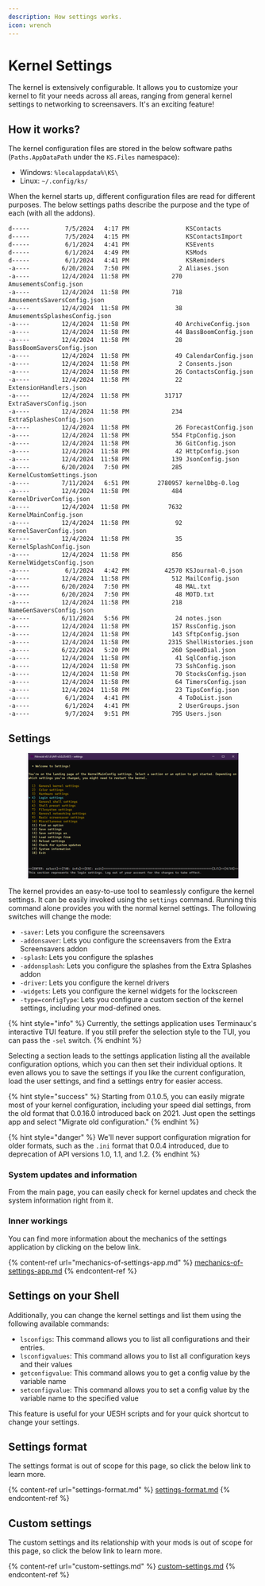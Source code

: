```yaml
---
description: How settings works.
icon: wrench
---
```


# Kernel Settings

The kernel is extensively configurable. It allows you to customize your kernel to fit your needs across all areas, ranging from general kernel settings to networking to screensavers. It's an exciting feature!

## How it works?

The kernel configuration files are stored in the below software paths (`Paths.AppDataPath` under the `KS.Files` namespace):

* Windows: `%localappdata%\KS\`
* Linux: `~/.config/ks/`

When the kernel starts up, different configuration files are read for different purposes. The below settings paths describe the purpose and the type of each (with all the addons).

```
d-----          7/5/2024   4:17 PM                KSContacts
d-----          7/5/2024   4:15 PM                KSContactsImport
d-----          6/1/2024   4:41 PM                KSEvents
d-----          6/1/2024   4:49 PM                KSMods
d-----          6/1/2024   4:41 PM                KSReminders
-a----         6/20/2024   7:50 PM              2 Aliases.json
-a----         12/4/2024  11:58 PM            270 AmusementsConfig.json
-a----         12/4/2024  11:58 PM            718 AmusementsSaversConfig.json
-a----         12/4/2024  11:58 PM             38 AmusementsSplashesConfig.json
-a----         12/4/2024  11:58 PM             40 ArchiveConfig.json
-a----         12/4/2024  11:58 PM             44 BassBoomConfig.json
-a----         12/4/2024  11:58 PM             28 BassBoomSaversConfig.json
-a----         12/4/2024  11:58 PM             49 CalendarConfig.json
-a----         12/4/2024  11:58 PM              2 Consents.json
-a----         12/4/2024  11:58 PM             26 ContactsConfig.json
-a----         12/4/2024  11:58 PM             22 ExtensionHandlers.json
-a----         12/4/2024  11:58 PM          31717 ExtraSaversConfig.json
-a----         12/4/2024  11:58 PM            234 ExtraSplashesConfig.json
-a----         12/4/2024  11:58 PM             26 ForecastConfig.json
-a----         12/4/2024  11:58 PM            554 FtpConfig.json
-a----         12/4/2024  11:58 PM             36 GitConfig.json
-a----         12/4/2024  11:58 PM             42 HttpConfig.json
-a----         12/4/2024  11:58 PM            139 JsonConfig.json
-a----         6/20/2024   7:50 PM            285 KernelCustomSettings.json
-a----         7/11/2024   6:51 PM        2780957 kernelDbg-0.log
-a----         12/4/2024  11:58 PM            484 KernelDriverConfig.json
-a----         12/4/2024  11:58 PM           7632 KernelMainConfig.json
-a----         12/4/2024  11:58 PM             92 KernelSaverConfig.json
-a----         12/4/2024  11:58 PM             35 KernelSplashConfig.json
-a----         12/4/2024  11:58 PM            856 KernelWidgetsConfig.json
-a----          6/1/2024   4:42 PM          42570 KSJournal-0.json
-a----         12/4/2024  11:58 PM            512 MailConfig.json
-a----         6/20/2024   7:50 PM             48 MAL.txt
-a----         6/20/2024   7:50 PM             48 MOTD.txt
-a----         12/4/2024  11:58 PM            218 NameGenSaversConfig.json
-a----         6/11/2024   5:56 PM             24 notes.json
-a----         12/4/2024  11:58 PM            157 RssConfig.json
-a----         12/4/2024  11:58 PM            143 SftpConfig.json
-a----         12/4/2024  11:58 PM           2315 ShellHistories.json
-a----         6/22/2024   5:20 PM            260 SpeedDial.json
-a----         12/4/2024  11:58 PM             41 SqlConfig.json
-a----         12/4/2024  11:58 PM             73 SshConfig.json
-a----         12/4/2024  11:58 PM             70 StocksConfig.json
-a----         12/4/2024  11:58 PM             64 TimersConfig.json
-a----         12/4/2024  11:58 PM             23 TipsConfig.json
-a----          6/1/2024   4:41 PM              4 ToDoList.json
-a----          6/1/2024   4:41 PM              2 UserGroups.json
-a----          9/7/2024   9:51 PM            795 Users.json
```

## Settings

<figure><img src="../../../.gitbook/assets/101-settings.png" alt=""><figcaption></figcaption></figure>

The kernel provides an easy-to-use tool to seamlessly configure the kernel settings. It can be easily invoked using the `settings` command. Running this command alone provides you with the normal kernel settings. The following switches will change the mode:

* `-saver`: Lets you configure the screensavers
* `-addonsaver`: Lets you configure the screensavers from the Extra Screensavers addon
* `-splash`: Lets you configure the splashes
* `-addonsplash`: Lets you configure the splashes from the Extra Splashes addon
* `-driver`: Lets you configure the kernel drivers
* `-widgets`: Lets you configure the kernel widgets for the lockscreen
* `-type=configType`: Lets you configure a custom section of the kernel settings, including your mod-defined ones.

{% hint style="info" %}
Currently, the settings application uses Terminaux's interactive TUI feature. If you still prefer the selection style to the TUI, you can pass the `-sel` switch.
{% endhint %}

Selecting a section leads to the settings application listing all the available configuration options, which you can then set their individual options. It even allows you to save the settings if you like the current configuration, load the user settings, and find a settings entry for easier access.

{% hint style="success" %}
Starting from 0.1.0.5, you can easily migrate most of your kernel configuration, including your speed dial settings, from the old format that 0.0.16.0 introduced back on 2021. Just open the settings app and select "Migrate old configuration."
{% endhint %}

{% hint style="danger" %}
We'll never support configuration migration for older formats, such as the `.ini` format that 0.0.4 introduced, due to deprecation of API versions 1.0, 1.1, and 1.2.
{% endhint %}

### System updates and information

From the main page, you can easily check for kernel updates and check the system information right from it.

### Inner workings

You can find more information about the mechanics of the settings application by clicking on the below link.

{% content-ref url="mechanics-of-settings-app.md" %}
[mechanics-of-settings-app.md](mechanics-of-settings-app.md)
{% endcontent-ref %}

## Settings on your Shell

Additionally, you can change the kernel settings and list them using the following available commands:

* `lsconfigs`: This command allows you to list all configurations and their entries.
* `lsconfigvalues`: This command allows you to list all configuration keys and their values
* `getconfigvalue`: This command allows you to get a config value by the variable name
* `setconfigvalue`: This command allows you to set a config value by the variable name to the specified value

This feature is useful for your UESH scripts and for your quick shortcut to change your settings.

## Settings format

The settings format is out of scope for this page, so click the below link to learn more.

{% content-ref url="settings-format.md" %}
[settings-format.md](settings-format.md)
{% endcontent-ref %}

## Custom settings

The custom settings and its relationship with your mods is out of scope for this page, so click the below link to learn more.

{% content-ref url="custom-settings.md" %}
[custom-settings.md](custom-settings.md)
{% endcontent-ref %}
